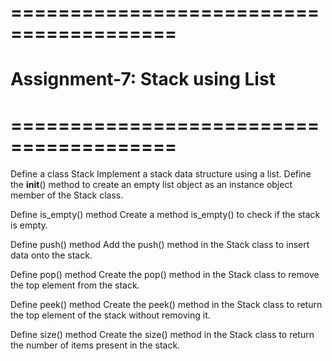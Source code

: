 # ========================================
# Assignment-7: Stack using List
# ========================================


Define a class Stack
Implement a stack data structure using a list. Define the __init__() method to create an empty list object as an instance object member of the Stack class.

Define is_empty() method
Create a method is_empty() to check if the stack is empty.

Define push() method
Add the push() method in the Stack class to insert data onto the stack.

Define pop() method
Create the pop() method in the Stack class to remove the top element from the stack.

Define peek() method
Create the peek() method in the Stack class to return the top element of the stack without removing it.

Define size() method
Create the size() method in the Stack class to return the number of items present in the stack.